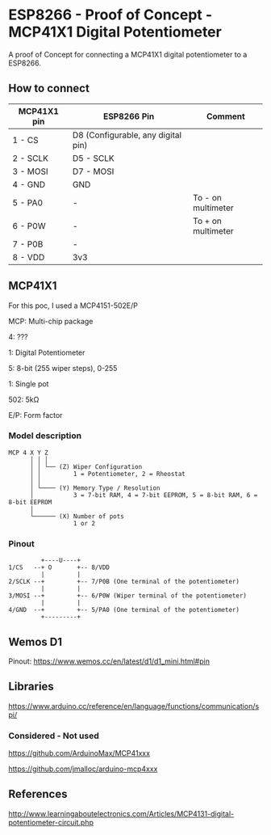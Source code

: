 # ESP8266 - Proof of Concept - MCP41X1 Digital Potentiometer

A proof of Concept for connecting a MCP41X1 digital potentiometer to a ESP8266.

## How to connect

|  MCP41X1 pin  |  ESP8266 Pin                        |  Comment             |
|---------------|-------------------------------------|----------------------|
|  1 - CS       |  D8 (Configurable, any digital pin) |                      |
|  2 - SCLK     |  D5 - SCLK                          |                      |
|  3 - MOSI     |  D7 - MOSI                          |                      |
|  4 - GND      |  GND                                |                      |
|  5 - PA0      |  -                                  |  To - on multimeter  |
|  6 - P0W      |  -                                  |  To + on multimeter  |
|  7 - P0B      |  -                                  |                      |
|  8 - VDD      |  3v3                                |                      |

## MCP41X1

For this poc, I used a MCP4151-502E/P

MCP: Multi-chip package

4: ???

1: Digital Potentiometer

5: 8-bit (255 wiper steps), 0-255

1: Single pot

502: 5kΩ

E/P: Form factor

### Model description

    MCP 4 X Y Z
          │ │ │
          │ │ └── (Z) Wiper Configuration
          │ │         1 = Potentiometer, 2 = Rheostat
          │ │
          │ └──── (Y) Memory Type / Resolution
          │           3 = 7-bit RAM, 4 = 7-bit EEPROM, 5 = 8-bit RAM, 6 = 8-bit EEPROM
          │
          └────── (X) Number of pots
                      1 or 2

### Pinout

             +----U----+
    1/CS   --+ O       +-- 8/VDD
             |         |
    2/SCLK --+         +-- 7/P0B (One terminal of the potentiometer)
             |         |
    3/MOSI --+         +-- 6/P0W (Wiper terminal of the potentiometer)
             |         |
    4/GND  --+         +-- 5/PA0 (One terminal of the potentiometer)
             +---------+

## Wemos D1

Pinout:
https://www.wemos.cc/en/latest/d1/d1_mini.html#pin

## Libraries

https://www.arduino.cc/reference/en/language/functions/communication/spi/

### Considered - Not used

https://github.com/ArduinoMax/MCP41xxx

https://github.com/jmalloc/arduino-mcp4xxx

## References

http://www.learningaboutelectronics.com/Articles/MCP4131-digital-potentiometer-circuit.php
